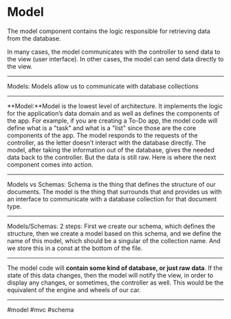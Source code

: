 # Model
The model component contains the logic responsible for retrieving data from the database.

In many cases, the model communicates with the controller to send data to the view (user interface). In other cases, the model can send data directly to the view.

***
Models: Models allow us to communicate with database collections
***
**Model:**Model is the lowest level of architecture. It implements the logic for the application’s data domain and as well as defines the components of the app. For example, if you are creating a To-Do app, the model code will define what is a "task" and what is a "list" since those are the core components of the app. The model responds to the requests of the controller, as the letter doesn’t interact with the database directly. The model, after taking the information out of the database, gives the needed data back to the controller. But the data is still raw. Here is where the next component comes into action.
***
Models vs Schemas: Schema is the thing that defines the structure of our documents. The model is the thing that surrounds that and provides us with an interface to communicate with a database collection for that document type.
***
Models/Schemas: 2 steps: First we create our schema, which defines the structure, then we create a model based on this schema, and we define the name of this model, which should be a singular of the collection name. And we store this in a const at the bottom of the file.
***
The model code will **contain some kind of database, or just raw data**. If the state of this data changes, then the model will notify the view, in order to display any changes, or sometimes, the controller as well. This would be the equivalent of the engine and wheels of our car.
***


#model #mvc #schema  